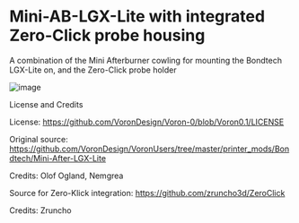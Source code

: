 # Mini-AB-LGX-Lite with integrated Zero-Click probe housing
A combination of the Mini Afterburner cowling for mounting the Bondtech LGX-Lite on, and the Zero-Click probe holder

![image](https://user-images.githubusercontent.com/115890263/198734195-fb197714-33fb-403f-9920-02a0df7b1fe6.png)



License and Credits

License: https://github.com/VoronDesign/Voron-0/blob/Voron0.1/LICENSE

Original source: https://github.com/VoronDesign/VoronUsers/tree/master/printer_mods/Bondtech/Mini-After-LGX-Lite

Credits: Olof Ogland, Nemgrea

Source for Zero-Klick integration: https://github.com/zruncho3d/ZeroClick

Credits: Zruncho

